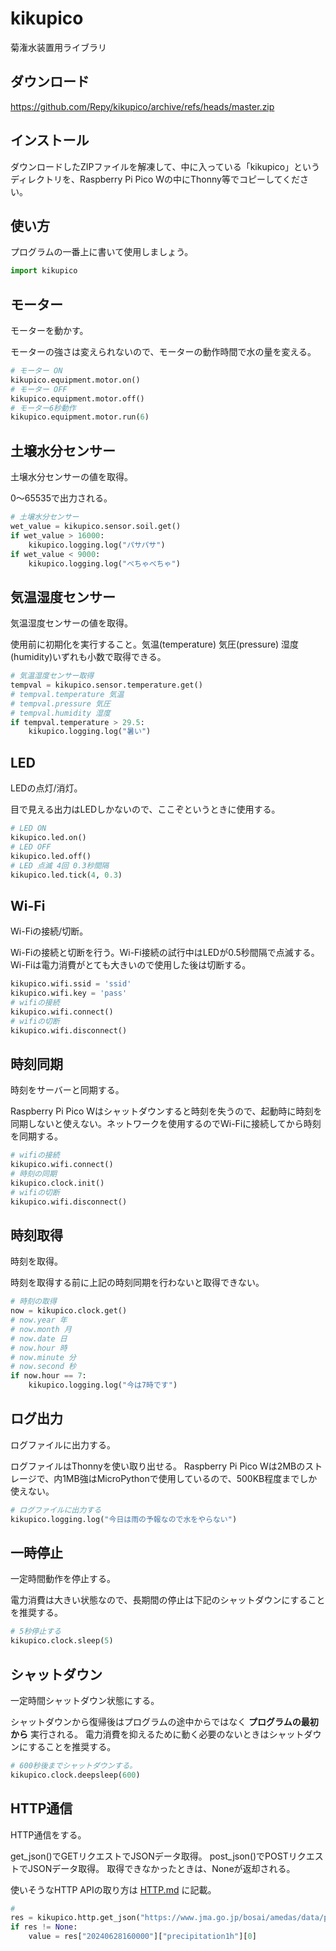 # kikupico

菊潅水装置用ライブラリ

## ダウンロード

https://github.com/Repy/kikupico/archive/refs/heads/master.zip

## インストール

ダウンロードしたZIPファイルを解凍して、中に入っている「kikupico」というディレクトリを、Raspberry Pi Pico Wの中にThonny等でコピーしてください。

## 使い方

プログラムの一番上に書いて使用しましょう。

```python
import kikupico
```

## モーター

モーターを動かす。

モーターの強さは変えられないので、モーターの動作時間で水の量を変える。

```python
# モーター ON
kikupico.equipment.motor.on()
# モーター OFF
kikupico.equipment.motor.off()
# モーター6秒動作
kikupico.equipment.motor.run(6)
```

## 土壌水分センサー

土壌水分センサーの値を取得。

0～65535で出力される。

```python
# 土壌水分センサー
wet_value = kikupico.sensor.soil.get()
if wet_value > 16000:
    kikupico.logging.log("パサパサ")
if wet_value < 9000:
    kikupico.logging.log("べちゃべちゃ")
```

## 気温湿度センサー

気温湿度センサーの値を取得。

使用前に初期化を実行すること。気温(temperature) 気圧(pressure) 湿度(humidity)いずれも小数で取得できる。

```python
# 気温湿度センサー取得
tempval = kikupico.sensor.temperature.get()
# tempval.temperature 気温
# tempval.pressure 気圧
# tempval.humidity 湿度
if tempval.temperature > 29.5:
    kikupico.logging.log("暑い")
```

## LED

LEDの点灯/消灯。

目で見える出力はLEDしかないので、ここぞというときに使用する。

```python
# LED ON
kikupico.led.on()
# LED OFF
kikupico.led.off()
# LED 点滅 4回 0.3秒間隔
kikupico.led.tick(4, 0.3)
```

## Wi-Fi

Wi-Fiの接続/切断。

Wi-Fiの接続と切断を行う。Wi-Fi接続の試行中はLEDが0.5秒間隔で点滅する。Wi-Fiは電力消費がとても大きいので使用した後は切断する。

```python
kikupico.wifi.ssid = 'ssid'
kikupico.wifi.key = 'pass'
# wifiの接続
kikupico.wifi.connect()
# wifiの切断
kikupico.wifi.disconnect()
```

## 時刻同期

時刻をサーバーと同期する。

Raspberry Pi Pico Wはシャットダウンすると時刻を失うので、起動時に時刻を同期しないと使えない。ネットワークを使用するのでWi-Fiに接続してから時刻を同期する。

```python
# wifiの接続
kikupico.wifi.connect()
# 時刻の同期
kikupico.clock.init()
# wifiの切断
kikupico.wifi.disconnect()
```

## 時刻取得

時刻を取得。

時刻を取得する前に上記の時刻同期を行わないと取得できない。

```python
# 時刻の取得
now = kikupico.clock.get()
# now.year 年
# now.month 月
# now.date 日
# now.hour 時
# now.minute 分
# now.second 秒
if now.hour == 7:
    kikupico.logging.log("今は7時です")
```

## ログ出力

ログファイルに出力する。

ログファイルはThonnyを使い取り出せる。
Raspberry Pi Pico Wは2MBのストレージで、内1MB強はMicroPythonで使用しているので、500KB程度までしか使えない。

```python
# ログファイルに出力する
kikupico.logging.log("今日は雨の予報なので水をやらない")
```

## 一時停止

一定時間動作を停止する。

電力消費は大きい状態なので、長期間の停止は下記のシャットダウンにすることを推奨する。

```python
# 5秒停止する
kikupico.clock.sleep(5)
```

## シャットダウン

一定時間シャットダウン状態にする。

シャットダウンから復帰後はプログラムの途中からではなく **プログラムの最初から** 実行される。
電力消費を抑えるために動く必要のないときはシャットダウンにすることを推奨する。

```python
# 600秒後までシャットダウンする。
kikupico.clock.deepsleep(600)
```

## HTTP通信

HTTP通信をする。

get_json()でGETリクエストでJSONデータ取得。
post_json()でPOSTリクエストでJSONデータ取得。
取得できなかったときは、Noneが返却される。

使いそうなHTTP APIの取り方は [HTTP.md](HTTP.md) に記載。

```python
# 
res = kikupico.http.get_json("https://www.jma.go.jp/bosai/amedas/data/point/40191/20240628_15.json")
if res != None:
    value = res["20240628160000"]["precipitation1h"][0]
```
